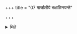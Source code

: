+++
title = "07 मार्जालीये भक्षान्निनयन्ते"

+++

<details><summary>थिते</summary>

मार्जालीये भक्षान्निनयन्ते ७
</details>
